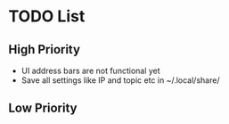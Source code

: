 # TODO List

## High Priority

- UI address bars are not functional yet
- Save all settings like IP and topic etc in ~/.local/share/

## Low Priority
